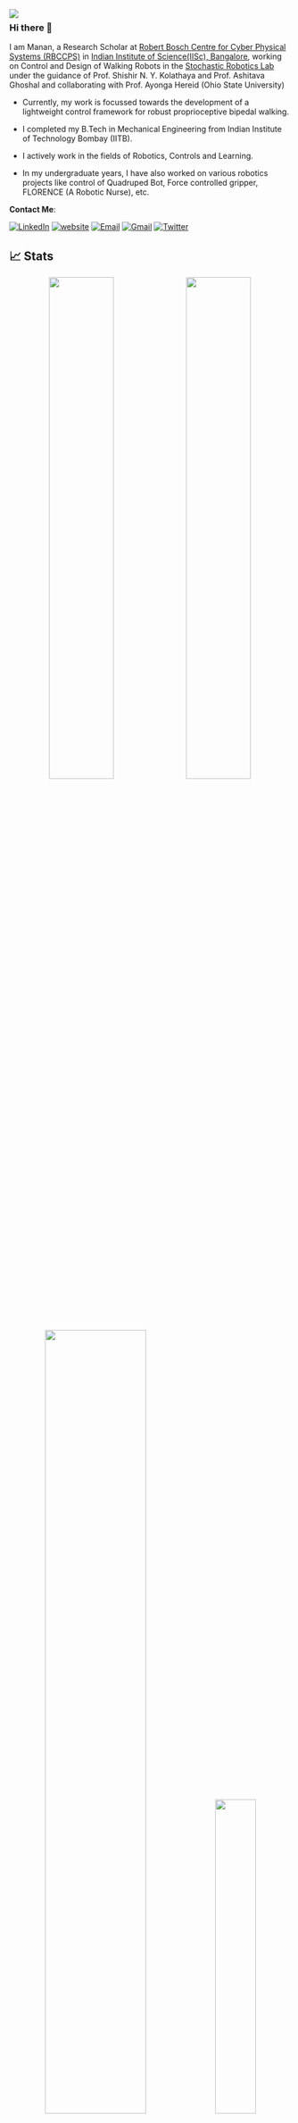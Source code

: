 
<img align="left" src="https://github.com/tayalmanan28/tayalmanan28/blob/main/robo.gif"> 

### Hi there 👋

I am Manan, a Research Scholar at [Robert Bosch Centre for Cyber Physical Systems (RBCCPS)](https://cps.iisc.ac.in/) in [Indian Institute of Science(IISc), Bangalore](http://iisc.ac.in/), working on Control and Design of Walking Robots in the [Stochastic Robotics Lab](http://www.stochlab.com/) under the guidance of Prof. Shishir N. Y. Kolathaya and Prof. Ashitava Ghoshal and collaborating with Prof. Ayonga Hereid (Ohio State University)
<br>
- Currently, my work is focussed towards the development of a lightweight control framework for robust proprioceptive bipedal walking.

- I completed my B.Tech in Mechanical Engineering from Indian Institute of Technology Bombay (IITB). 
- I actively work in the fields of Robotics, Controls and Learning. 
- In my undergraduate years, I have also worked on various robotics projects like control of Quadruped Bot, Force controlled gripper, FLORENCE (A Robotic Nurse), etc.



**Contact Me**:

[![LinkedIn](https://img.shields.io/badge/LinkedIn-blue?style=for-the-badge&logo=Linkedin&logoColor=white)](https://www.linkedin.com/in/manan-tayal/)
[![website](https://img.shields.io/badge/website-red?style=for-the-badge&logo=Website&logoColor=white)](https://tayalmanan28.github.io)
[![Email](https://img.shields.io/badge/Email-blue?style=for-the-badge&logo=email&logoColor=white)](mailto:manantayal@iisc.ac.in)
[![Gmail](https://img.shields.io/badge/Gmail-red?style=for-the-badge&logo=gmail&logoColor=white)](mailto:robotics.tayalmanan@gmail.com)
[![Twitter](https://img.shields.io/badge/Twitter-blue?style=for-the-badge&logo=twitter&logoColor=white)](https://twitter.com/tayalmanan28)



## 📈 Stats
<p align="center">
  <img width="48%" src="https://github-readme-stats.vercel.app/api?username=tayalmanan28&show_icons=true&theme=onedark">
  <img width="48%" src="https://github-readme-streak-stats.herokuapp.com/?user=tayalmanan28&theme=onedark">
  
</p>

<!---
![tayalmanan28's github stats](https://github-readme-stats.vercel.app/api?username=tayalmanan28&show_icons=true&theme=onedark)
![tayalmanan28's github stats](https://github-readme-streak-stats.herokuapp.com/?user=tayalmanan28&theme=onedark)
![tayalmanan28's github stats](https://github-readme-stats.vercel.app/api/top-langs/?username=tayalmanan28&layout=compact&theme=onedark)
--->



<p align="center">
  <img width="60%" src="https://activity-graph.herokuapp.com/graph?username=tayalmanan28&theme=rogue">
  <img width="38%" src="https://github-readme-stats.vercel.app/api/top-langs/?username=tayalmanan28&layout=compact&theme=onedark">
</p>
